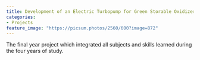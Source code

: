```yaml
---
title: Development of an Electric Turbopump for Green Storable Oxidizer in Satellite Propulsion - Thesis
categories:
- Projects
feature_image: "https://picsum.photos/2560/600?image=872"
---
```


The final year project which integrated all subjects and skills learned during the four years of study.
